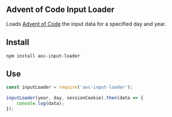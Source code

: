 Advent of Code Input Loader
----
Loads [Advent of Code](http://adventofcode.com/) the input data for a specified day and year.

Install
----
`npm install aoc-input-loader`

Use
----
````javascript
const inputLoader = require('aoc-input-loader');

inputLoader(year, day, sessionCookie).then(data => {
    console.log(data);
});
````
